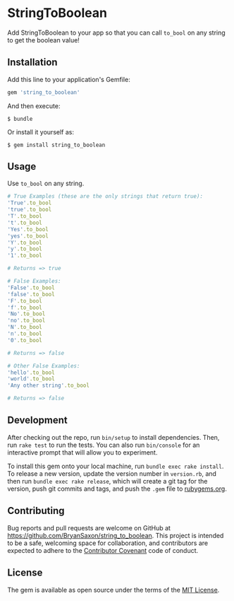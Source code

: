 # StringToBoolean

Add StringToBoolean to your app so that you can call `to_bool` on any string to
get the boolean value!

## Installation

Add this line to your application's Gemfile:

```ruby
gem 'string_to_boolean'
```

And then execute:

    $ bundle

Or install it yourself as:

    $ gem install string_to_boolean

## Usage

Use `to_bool` on any string.

```ruby
# True Examples (these are the only strings that return true):
'True'.to_bool
'true'.to_bool
'T'.to_bool
't'.to_bool
'Yes'.to_bool
'yes'.to_bool
'Y'.to_bool
'y'.to_bool
'1'.to_bool

# Returns => true

# False Examples:
'False'.to_bool
'false'.to_bool
'F'.to_bool
'f'.to_bool
'No'.to_bool
'no'.to_bool
'N'.to_bool
'n'.to_bool
'0'.to_bool

# Returns => false

# Other False Examples:
'hello'.to_bool
'world'.to_bool
'Any other string'.to_bool

# Returns => false
```

## Development

After checking out the repo, run `bin/setup` to install dependencies. Then, run `rake test` to run the tests. You can also run `bin/console` for an interactive prompt that will allow you to experiment.

To install this gem onto your local machine, run `bundle exec rake install`. To release a new version, update the version number in `version.rb`, and then run `bundle exec rake release`, which will create a git tag for the version, push git commits and tags, and push the `.gem` file to [rubygems.org](https://rubygems.org).

## Contributing

Bug reports and pull requests are welcome on GitHub at https://github.com/BryanSaxon/string_to_boolean. This project is intended to be a safe, welcoming space for collaboration, and contributors are expected to adhere to the [Contributor Covenant](http://contributor-covenant.org) code of conduct.


## License

The gem is available as open source under the terms of the [MIT License](http://opensource.org/licenses/MIT).

